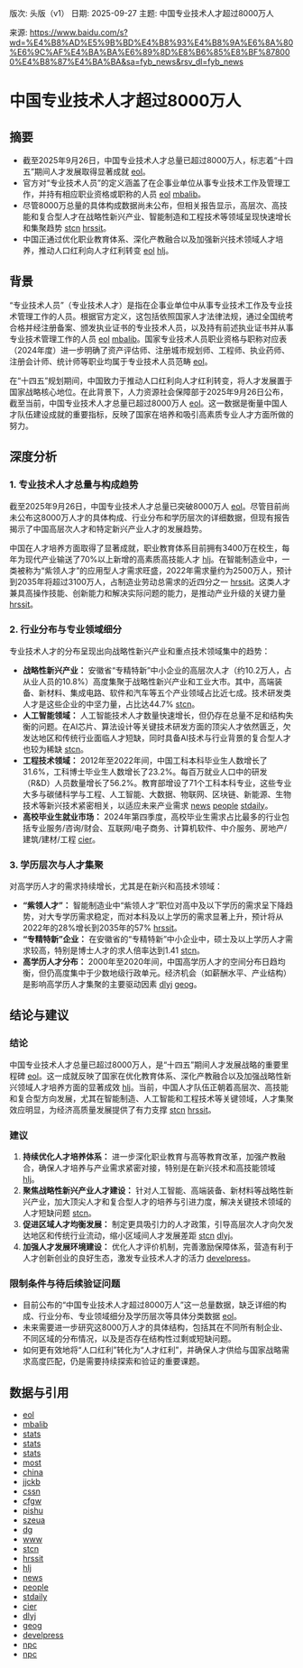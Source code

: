 版次: 头版（v1）
日期: 2025-09-27
主题: 中国专业技术人才超过8000万人

来源: https://www.baidu.com/s?wd=%E4%B8%AD%E5%9B%BD%E4%B8%93%E4%B8%9A%E6%8A%80%E6%9C%AF%E4%BA%BA%E6%89%8D%E8%B6%85%E8%BF%878000%E4%B8%87%E4%BA%BA&sa=fyb_news&rsv_dl=fyb_news

# 中国专业技术人才超过8000万人

## 摘要
- 截至2025年9月26日，中国专业技术人才总量已超过8000万人，标志着“十四五”期间人才发展取得显著成就 [eol](https://vertexaisearch.cloud.google.com/grounding-api-redirect/AUZIYQFToMehvC2R0lWeFzTYIyabQE8qf5O1IZVzhZoA-WQsNwY2wMrn5nFPcQNnXi2u6zuxUmaStECQIrOhq61OkbRhEMAXNWDogUkFDlKo6SFf7miFjRYHZCcZ48nRjxrjcoB8eohSNLaXiVArCeP7_XTOwQRt1B0ts_k=)。
- 官方对“专业技术人员”的定义涵盖了在企事业单位从事专业技术工作及管理工作，并持有相应职业资格或职称的人员 [eol](https://vertexaisearch.cloud.google.com/grounding-api-redirect/AUZIYQFToMehvC2R0lWeFzTYIyabQE8qf5O1IZVzhZoA-WQsNwY2wMrn5nFPcQNnXi2u6zuxUmaStECQIrOhq61OkbRhEMAXNWDogUkFDlKo6SFf7miFjRYHZCcZ48nRjxrjcoB8eohSNLaXiVArCeP7_XTOwQRt1B0ts_k=) [mbalib](https://vertexaisearch.cloud.google.com/grounding-api-redirect/AUZIYQE58gQicbkQRmVXxcFHNkk6VZD8fR7AehMLBI9sSmf03GRlZAPGDEHowNMMwdX0m_DydV0NUJTSi4228NfUFcp-gNQzTHWZwkSBf3XPv8meI-qIUgtxKqAemZ1U1s8QwB8S-jK7E5Y9BkC_XaNAbKHUZ5Af7d4NtQnM3P4muFAJHH3BAc2iOqVvYWRPy8UN)。
- 尽管8000万总量的具体构成数据尚未公布，但相关报告显示，高层次、高技能和复合型人才在战略性新兴产业、智能制造和工程技术等领域呈现快速增长和集聚趋势 [stcn](https://vertexaisearch.cloud.google.com/grounding-api-redirect/AUZIYQGVQTRDDk7n-S5dBfqkCpR33zfePuTKPoWM6eK0jbmfqdn04Oj2Seqh_mCAPnKcTAeyEVgN3dCS3GAG8asB3byAdp8NbgGWb6gmK04LQBwIIX2FG7GnAL0Yp3guNYGCJ1hkfksi6VCDV2Cayw==) [hrssit](https://vertexaisearch.cloud.google.com/grounding-api-redirect/AUZIYQE9GEDDvRToxAArnpycLrFK8Vm2LwdnrV8McWcPfz88CkemIUugY-Lo48Lvng28yTtPXye4LdM-rsqzR-IHaq5taMbxcuF0XAKavyEsEDNYkmszagB5S51Y83az56GxUQ==)。
- 中国正通过优化职业教育体系、深化产教融合以及加强新兴技术领域人才培养，推动人口红利向人才红利转变 [eol](https://vertexaisearch.cloud.google.com/grounding-api-redirect/AUZIYQFToMehvC2R0lWeFzTYIyabQE8qf5O1IZVzhZoA-WQsNwY2wMrn5nFPcQNnXi2u6zuxUmaStECQIrOhq61OkbRhEMAXNWDogUkFDlKo6SFf7miFjRYHZCcZ48nRjxrjcoB8eohSNLaXiVArCeP7_XTOwQRt1B0ts_k=) [hlj](https://vertexaisearch.cloud.google.com/grounding-api-redirect/AUZIYQGfVOr2DEZZAlVs3ogfwMujGhPh8WxPsWLtP75CDyOMGxXGGjOyFi22k39AbPtmEgmxAK0M5V9LR79KiXx_vLPv9jAgWimpTT5dCGuVN2YI7rY9inGw9-8rkaeq62wPfJvZPpOG34eWaK6ovykLTAj_JjKNSsUSNg==)。

## 背景
“专业技术人员”（专业技术人才）是指在企事业单位中从事专业技术工作及专业技术管理工作的人员。根据官方定义，这包括依照国家人才法律法规，通过全国统考合格并经注册备案、颁发执业证书的专业技术人员，以及持有前述执业证书并从事专业技术管理工作的人员 [eol](https://vertexaisearch.cloud.google.com/grounding-api-redirect/AUZIYQFToMehvC2R0lWeFzTYIyabQE8qf5O1IZVzhZoA-WQsNwY2wMrn5nFPcQNnXi2u6zuxUmaStECQIrOhq61OkbRhEMAXNWDogUkFDlKo6SFf7miFjRYHZCcZ48nRjxrjcoB8eohSNLaXiVArCeP7_XTOwQRt1B0ts_k=) [mbalib](https://vertexaisearch.cloud.google.com/grounding-api-redirect/AUZIYQE58gQicbkQRmVXxcFHNkk6VZD8fR7AehMLBI9sSmf03GRlZAPGDEHowNMMwdX0m_DydV0NUJTSi4228NfUFcp-gNQzTHWZwkSBf3XPv8meI-qIUgtxKqAemZ1U1s8QwB8S-jK7E5Y9BkC_XaNAbKHUZ5Af7d4NtQnM3P4muFAJHH3BAc2iOqVvYWRPy8UN)。国家专业技术人员职业资格与职称对应表（2024年度）进一步明确了资产评估师、注册城市规划师、工程师、执业药师、注册会计师、统计师等职业均属于专业技术人员范畴 [eol](https://vertexaisearch.cloud.google.com/grounding-api-redirect/AUZIYQFToMehvC2R0lWeFzTYIyabQE8qf5O1IZVzhZoA-WQsNwY2wMrn5nFPcQNnXi2u6zuxUmaStECQIrOhq61OkbRhEMAXNWDogUkFDlKo6SFf7miFjRYHZCcZ48nRjxrjcoB8eohSNLaXiVArCeP7_XTOwQRt1B0ts_k=)。

在“十四五”规划期间，中国致力于推动人口红利向人才红利转变，将人才发展置于国家战略核心地位。在此背景下，人力资源社会保障部于2025年9月26日公布，截至当前，中国专业技术人才总量已超过8000万人 [eol](https://vertexaisearch.cloud.google.com/grounding-api-redirect/AUZIYQFToMehvC2R0lWeFzTYIyabQE8qf5O1IZVzhZoA-WQsNwY2wMrn5nFPcQNnXi2u6zuxUmaStECQIrOhq61OkbRhEMAXNWDogUkFDlKo6SFf7miFjRYHZCcZ48nRjxrjcoB8eohSNLaXiVArCeP7_XTOwQRt1B0ts_k=)。这一数据是衡量中国人才队伍建设成就的重要指标，反映了国家在培养和吸引高素质专业人才方面所做的努力。

## 深度分析

### 1. 专业技术人才总量与构成趋势
截至2025年9月26日，中国专业技术人才总量已突破8000万人 [eol](https://vertexaisearch.cloud.google.com/grounding-api-redirect/AUZIYQFToMehvC2R0lWeFzTYIyabQE8qf5O1IZVzhZoA-WQsNwY2wMrn5nFPcQNnXi2u6zuxUmaStECQIrOhq61OkbRhEMAXNWDogUkFDlKo6SFf7miFjRYHZCcZ48nRjxrjcoB8eohSNLaXiVArCeP7_XTOwQRt1B0ts_k=)。尽管目前尚未公布这8000万人才的具体构成、行业分布和学历层次的详细数据，但现有报告揭示了中国高层次人才和特定新兴产业人才的发展趋势。

中国在人才培养方面取得了显著成就，职业教育体系目前拥有3400万在校生，每年为现代产业输送了70%以上新增的高素质高技能人才 [hlj](https://vertexaisearch.cloud.google.com/grounding-api-redirect/AUZIYQGfVOr2DEZZAlVs3ogfwMujGhPh8WxPsWLtP75CDyOMGxXGGjOyFi22k39AbPtmEgmxAK0M5V9LR79KiXx_vLPv9jAgWimpTT5dCGuVN2YI7rY9inGw9-8rkaeq62wPfJvZPpOG34eWaK6ovykLTAj_JjKNSsUSNg==)。在智能制造业中，一类被称为“紫领人才”的应用型人才需求旺盛，2022年需求量约为2500万人，预计到2035年将超过3100万人，占制造业劳动总需求的近四分之一 [hrssit](https://vertexaisearch.cloud.google.com/grounding-api-redirect/AUZIYQE9GEDDvRToxAArnpycLrFK8Vm2LwdnrV8McWcPfz88CkemIUugY-Lo48Lvng28yTtPXye4LdM-rsqzR-IHaq5taMbxcuF0XAKavyEsEDNYkmszagB5S51Y83az56GxUQ==)。这类人才兼具高操作技能、创新能力和解决实际问题的能力，是推动产业升级的关键力量 [hrssit](https://vertexaisearch.cloud.google.com/grounding-api-redirect/AUZIYQE9GEDDvRToxAArnpycLrFK8Vm2LwdnrV8McWcPfz88CkemIUugY-Lo48Lvng28yTtPXye4LdM-rsqzR-IHaq5taMbxcuF0XAKavyEsEDNYkmszagB5S51Y83az56GxUQ==)。

### 2. 行业分布与专业领域细分
专业技术人才的分布呈现出向战略性新兴产业和重点技术领域集中的趋势：
*   **战略性新兴产业：** 安徽省“专精特新”中小企业的高层次人才（约10.2万人，占从业人员的10.8%）高度集聚于战略性新兴产业和工业大市。其中，高端装备、新材料、集成电路、软件和汽车等五个产业领域占比近七成。技术研发类人才是这些企业的中坚力量，占比达44.7% [stcn](https://vertexaisearch.cloud.google.com/grounding-api-redirect/AUZIYQGVQTRDDk7n-S5dBfqkCpR33zfePuTKPoWM6eK0jbmfqdn04Oj2Seqh_mCAPnKcTAeyEVgN3dCS3GAG8asB3byAdp8NbgGWb6gmK04LQBwIIX2FG7GnAL0Yp3guNYGCJ1hkfksi6VCDV2Cayw==)。
*   **人工智能领域：** 人工智能技术人才数量快速增长，但仍存在总量不足和结构失衡的问题。在AI芯片、算法设计等关键技术研发方面的顶尖人才依然匮乏，欠发达地区和传统行业面临人才短缺，同时具备AI技术与行业背景的复合型人才也较为稀缺 [stcn](https://vertexaisearch.cloud.google.com/grounding-api-redirect/AUZIYQGVQTRDDk7n-S5dBfqkCpR33zfePuTKPoWM6eK0jbmfqdn04Oj2Seqh_mCAPnKcTAeyEVgN3dCS3GAG8asB3byAdp8NbgGWb6gmK04LQBwIIX2FG7GnAL0Yp3guNYGCJ1hkfksi6VCDV2Cayw==)。
*   **工程技术领域：** 2012年至2022年间，中国工科本科毕业生人数增长了31.6%，工科博士毕业生人数增长了23.2%。每百万就业人口中的研发（R&D）人员数量增长了56.2%。教育部增设了71个工科本科专业，这些专业大多与碳储科学与工程、人工智能、大数据、物联网、区块链、新能源、生物技术等新兴技术紧密相关，以适应未来产业需求 [news](https://vertexaisearch.cloud.google.com/grounding-api-redirect/AUZIYQGPpf0RAad9iQ7icWiAkPxhY5VUT49pNROVmeYdqqgRtOHNd1bjjAs8C6fAt5rPKa6awzpFtYSSkgLLwruQaKmELEp5EMeI6kGpPfGJze93V0My3s3SERUB6ZBVfo2Ptpqrno97wtF4a0kF2N1yYLbcwtfL8RXlUGxt6LwA2CZAywMCHCyh1qw=) [people](https://vertexaisearch.cloud.google.com/grounding-api-redirect/AUZIYQHygLwhYsgSYLHHpvFWfhiD2u8Lvv-lsejPfMpLdG924pphKc55J8ZPJE8__aiQ-vWhd3oQk2toPJHlMVsdUn5EpoGW0lyVaT4gT_vq1lAP9sJHk2elici9RhCPK6Z3tGQKafbSNncHUjpIxRKQ9xMRBczLcILMtiI=) [stdaily](https://vertexaisearch.cloud.google.com/grounding-api-redirect/AUZIYQFzsIgc_eKF9J6xKa6pSlTzFkCvwDiHBMDwxDiUK283nlvVNIj_Phxdz6R2MGuFmHzWCY5IhIv0HMMWwDgYZjBWzjx0wH1ErVAPdsR0gRQ6MAOrlrPpWTkc2DZgpWzCL_CybyGQtfLwLmzmRB-F-jpXnu88WJBwn8ZNMA==)。
*   **高校毕业生就业市场：** 2024年第四季度，高校毕业生需求占比最多的行业包括专业服务/咨询/财会、互联网/电子商务、计算机软件、中介服务、房地产/建筑/建材/工程 [cier](https://vertexaisearch.cloud.google.com/grounding-api-redirect/AUZIYQGTs4S6W3lMBqbQ46_GoLWCJfvYu4r8fcvyGN9TDRjOV4lm_owpDN7T9t0qMj7SMFvezMUJyQGF9O7usIbiYIDfckRM1BibECWnuLpZGk-odYhmSIgPPluROVaUF_b6hSf7tEsE5rV4EnTc4m2iibMp)。

### 3. 学历层次与人才集聚
对高学历人才的需求持续增长，尤其是在新兴和高技术领域：
*   **“紫领人才”：** 智能制造业中“紫领人才”职位对高中及以下学历的需求呈下降趋势，对大专学历需求稳定，而对本科及以上学历的需求显著上升，预计将从2022年的28%增长到2035年的57% [hrssit](https://vertexaisearch.cloud.google.com/grounding-api-redirect/AUZIYQE9GEDDvRToxAArnpycLrFK8Vm2LwdnrV8McWcPfz88CkemIUugY-Lo48Lvng28yTtPXye4LdM-rsqzR-IHaq5taMbxcuF0XAKavyEsEDNYkmszagB5S51Y83az56GxUQ==)。
*   **“专精特新”企业：** 在安徽省的“专精特新”中小企业中，硕士及以上学历人才需求较高，特别是博士人才的求人倍率达到1.41 [stcn](https://vertexaisearch.cloud.google.com/grounding-api-redirect/AUZIYQGVQTRDDk7n-S5dBfqkCpR33zfePuTKPoWM6eK0jbmfqdn04Oj2Seqh_mCAPnKcTAeyEVgN3dCS3GAG8asB3byAdp8NbgGWb6gmK04LQBwIIX2FG7GnAL0Yp3guNYGCJ1hkfksi6VCDV2Cayw==)。
*   **高学历人才分布：** 2000年至2020年间，中国高学历人才的空间分布日趋均衡，但仍高度集中于少数地级行政单元。经济机会（如薪酬水平、产业结构）是影响高学历人才集聚的主要驱动因素 [dlyj](https://vertexaisearch.cloud.google.com/grounding-api-redirect/AUZIYQExgWI0m1pSafXuSiNHJWeP6Z0vB1cvrttw_jt4Q7KbRcUdigEQzSbveaQXV8AOSulepzg6CzVLXl4ZVZqRHAxlWnOk8FnF20fvU0fjmPn1mzQufX1huI_cZ3KdMMxGG2PnXMijCu5kJHApIQ==) [geog](https://vertexaisearch.cloud.google.com/grounding-api-redirect/AUZIYQH43tOjf5PSNquST9DJtZxj7CLAJcJmYHeVEoImJRd_lwT-CSH3qqTLAMCV9ho3J8pyQkYcw_FGaHXePRSgs90aXGKD0ylj3Xysvl_E8yn6e3Hm_0wK3aQ7tDSxIL3mlqeARnjH-YZiHwkqQ8Q=)。

## 结论与建议

### 结论
中国专业技术人才总量已超过8000万人，是“十四五”期间人才发展战略的重要里程碑 [eol](https://vertexaisearch.cloud.google.com/grounding-api-redirect/AUZIYQFToMehvC2R0lWeFzTYIyabQE8qf5O1IZVzhZoA-WQsNwY2wMrn5nFPcQNnXi2u6zuxUmaStECQIrOhq61OkbRhEMAXNWDogUkFDlKo6SFf7miFjRYHZCcZ48nRjxrjcoB8eohSNLaXiVArCeP7_XTOwQRt1B0ts_k=)。这一成就反映了国家在优化教育体系、深化产教融合以及加强战略性新兴领域人才培养方面的显著成效 [hlj](https://vertexaisearch.cloud.google.com/grounding-api-redirect/AUZIYQGfVOr2DEZZAlVs3ogfwMujGhPh8WxPsWLtP75CDyOMGxXGGjOyFi22k39AbPtmEgmxAK0M5V9LR79KiXx_vLPv9jAgWimpTT5dCGuVN2YI7rY9inGw9-8rkaeq62wPfJvZPpOG34eWaK6ovykLTAj_JjKNSsUSNg==)。当前，中国人才队伍正朝着高层次、高技能和复合型方向发展，尤其在智能制造、人工智能和工程技术等关键领域，人才集聚效应明显，为经济高质量发展提供了有力支撑 [stcn](https://vertexaisearch.cloud.google.com/grounding-api-redirect/AUZIYQGVQTRDDk7n-S5dBfqkCpR33zfePuTKPoWM6eK0jbmfqdn04Oj2Seqh_mCAPnKcTAeyEVgN3dCS3GAG8asB3byAdp8NbgGWb6gmK04LQBwIIX2FG7GnAL0Yp3guNYGCJ1hkfksi6VCDV2Cayw==) [hrssit](https://vertexaisearch.cloud.google.com/grounding-api-redirect/AUZIYQE9GEDDvRToxAArnpycLrFK8Vm2LwdnrV8McWcPfz88CkemIUugY-Lo48Lvng28yTtPXye4LdM-rsqzR-IHaq5taMbxcuF0XAKavyEsEDNYkmszagB5S51Y83az56GxUQ==)。

### 建议
1.  **持续优化人才培养体系：** 进一步深化职业教育与高等教育改革，加强产教融合，确保人才培养与产业需求紧密对接，特别是在新兴技术和高技能领域 [hlj](https://vertexaisearch.cloud.google.com/grounding-api-redirect/AUZIYQGfVOr2DEZZAlVs3ogfwMujGhPh8WxPsWLtP75CDyOMGxXGGjOyFi22k39AbPtmEgmxAK0M5V9LR79KiXx_vLPv9jAgWimpTT5dCGuVN2YI7rY9inGw9-8rkaeq62wPfJvZPpOG34eWaK6ovykLTAj_JjKNSsUSNg==)。
2.  **聚焦战略性新兴产业人才建设：** 针对人工智能、高端装备、新材料等战略性新兴产业，加大顶尖人才和复合型人才的培养与引进力度，解决关键技术领域的人才短缺问题 [stcn](https://vertexaisearch.cloud.google.com/grounding-api-redirect/AUZIYQGVQTRDDk7n-S5dBfqkCpR33zfePuTKPoWM6eK0jbmfqdn04Oj2Seqh_mCAPnKcTAeyEVgN3dCS3GAG8asB3byAdp8NbgGWb6gmK04LQBwIIX2FG7GnAL0Yp3guNYGCJ1hkfksi6VCDV2Cayw==)。
3.  **促进区域人才均衡发展：** 制定更具吸引力的人才政策，引导高层次人才向欠发达地区和传统行业流动，缩小区域间人才发展差距 [stcn](https://vertexaisearch.cloud.google.com/grounding-api-redirect/AUZIYQGVQTRDDk7n-S5dBfqkCpR33zfePuTKPoWM6eK0jbmfqdn04Oj2Seqh_mCAPnKcTAeyEVgN3dCS3GAG8asB3byAdp8NbgGWb6gmK04LQBwIIX2FG7GnAL0Yp3guNYGCJ1hkfksi6VCDV2Cayw==) [dlyj](https://vertexaisearch.cloud.google.com/grounding-api-redirect/AUZIYQExgWI0m1pSafXuSiNHJWeP6Z0vB1cvrttw_jt4Q7KbRcUdigEQzSbveaQXV8AOSulepzg6CzVLXl4ZVZqRHAxlWnOk8FnF20fvU0fjmPn1mzQufX1huI_cZ3KdMMxGG2PnXMijCu5kJHApIQ==)。
4.  **加强人才发展环境建设：** 优化人才评价机制，完善激励保障体系，营造有利于人才创新创业的良好生态，激发专业技术人才的活力 [develpress](https://vertexaisearch.cloud.google.com/grounding-api-redirect/AUZIYQFVPf5eLYKxIwwZoN2BElNVc-Uq9U6bST5Dd7iZMcvjZ_fXSU-wAxqTmIFCzzhP9X4_xpLUxsVAbLtiCkSeTkjonGo78cG58jeHGrSr0iM0FZSNsg8UnhSQFz8pmj5F)。

### 限制条件与待后续验证问题
-   目前公布的“中国专业技术人才超过8000万人”这一总量数据，缺乏详细的构成、行业分布、专业领域细分及学历层次等具体分类数据 [eol](https://vertexaisearch.cloud.google.com/grounding-api-redirect/AUZIYQFToMehvC2R0lWeFzTYIyabQE8qf5O1IZVzhZoA-WQsNwY2wMrn5nFPcQNnXi2u6zuxUmaStECQIrOhq61OkbRhEMAXNWDogUkFDlKo6SFf7miFjRYHZCcZ48nRjxrjcoB8eohSNLaXiVArCeP7_XTOwQRt1B0ts_k=)。
-   未来需要进一步研究这8000万人才的具体结构，包括其在不同所有制企业、不同区域的分布情况，以及是否存在结构性过剩或短缺问题。
-   如何更有效地将“人口红利”转化为“人才红利”，并确保人才供给与国家战略需求高度匹配，仍是需要持续探索和验证的重要课题。

## 数据与引用
-   [eol](https://vertexaisearch.cloud.google.com/grounding-api-redirect/AUZIYQFToMehvC2R0lWeFzTYIyabQE8qf5O1IZVzhZoA-WQsNwY2wMrn5nFPcQNnXi2u6zuxUmaStECQIrOhq61OkbRhEMAXNWDogUkFDlKo6SFf7miFjRYHZCcZ48nRjxrjcoB8eohSNLaXiVArCeP7_XTOwQRt1B0ts_k=)
-   [mbalib](https://vertexaisearch.cloud.google.com/grounding-api-redirect/AUZIYQE58gQicbkQRmVXxcFHNkk6VZD8fR7AehMLBI9sSmf03GRlZAPGDEHowNMMwdX0m_DydV0NUJTSi4228NfUFcp-gNQzTHWZwkSBf3XPv8meI-qIUgtxKqAemZ1U1s8QwB8S-jK7E5Y9BkC_XaNAbKHUZ5Af7d4NtQnM3P4muFAJHH3BAc2iOqVvYWRPy8UN)
-   [stats](https://vertexaisearch.cloud.google.com/grounding-api-redirect/AUZIYQF7fgjZkvTuNZovRslbHHiMGQ0mLvcEuZHpmmYNr4eXIkOIxjkIbovPdtxLqaLWc4c5P4wPlCh_Zn5rwS5wQMuMe0wvkBKtMgEBSEZWBNgb0LU4nbxtBZQXgZphwIsCV_rqNHQNAtqVayD-OlA=)
-   [stats](https://vertexaisearch.cloud.google.com/grounding-api-redirect/AUZIYQGlcqE-PWYtjrMTAMWWb-wofsL7F3PCg2nvNsG_28ADiBF95p3W4JeYROdRBE8ZTTCKQR_JHslE71Y_CWywx7Zsdc5pHjjTI-EyxfvDF5x2RXdAAY0OsEjyz1XgDvZ1z1L02XJJF0X4PKbQGE7IS9--nXU-enipFnlVYVU7P-YqswXfMmKFOwjFlSql_kLfmy7FKI4=)
-   [stats](https://vertexaisearch.cloud.google.com/grounding-api-redirect/AUZIYQHV9qN_96B-ksxBdi7B4MfCX727P5S45kWMTfxbhuO7FOryYGnb2SWfFGST-PawCO7rCbjWgaUqUqknVuXABtqMSpwe8lZLmIVHxOn3BqIY8hm9RaH1Ygl5jWl4OhLf0jk68motVUujUF_B7kK5xrLr0b3aRDs9okKC)
-   [most](https://vertexaisearch.cloud.google.com/grounding-api-redirect/AUZIYQF_7k9lM7vd_qqOwsjzsEl3K21N1bQDzysHPXPuo2brFOMoTsRwl1sGlZFPokdKz1b7XETwe55tktejMSZBh53qwV0MTjflO0iZ9MsZqAThOfgjyVTmmKDlCRG4T7BZhYITVc4ANR6j-dlcG1488__Az5TGsowixXNPRqcc)
-   [china](https://vertexaisearch.cloud.google.com/grounding-api-redirect/AUZIYQFZIm2LsL_6J2zAgkHB_P7I8pRQ0YstnSUGQD95SJ3uKbsMESCY8CjKOJCReMR9PIaExLN3O3uMnESWARNWAeiGrW3Be2tPSNkAfB4yjjwOL2vMIRszlHIXK3b9YvsFCohXWOz9d94xoLkfk0MiYERT)
-   [jjckb](https://vertexaisearch.cloud.google.com/grounding-api-redirect/AUZIYQGjKCWNlgYnA2BaEVfyTYRR6LkTjZ1Fm5gZGMVCmglbrmEvUjBShQsDzIWTphxE0RvRqWBj88Odlfh8Wb_3oERd6281L8T9aCz4_q8umtYSKGrX1uD7n7nfyknPlJH3QJ-L7xQAes6LmiBE613BVKZmM01NDfi2mB4n7rV3jVcA)
-   [cssn](https://vertexaisearch.cloud.google.com/grounding-api-redirect/AUZIYQGVCk-yub6FBwjEV7oHME9G-sEvOs68_g9OVqzyG4d06TMKQHl2GqsaNk8P_AOLxY5zRnaZ7OoigSuA3hmV-cDN4t2xy5uqWksMVucj45xUo63dloG5pzYzt2ya7WPlGvSH0baFMgUUZshSD6fS5yb0Yjf1)
-   [cfgw](https://vertexaisearch.cloud.google.com/grounding-api-redirect/AUZIYQGV78u871DY2Fd20OSYlP2YPLoLd375HHIolRSSbo-7y5ppF3Klpz5HAV417IrXmMf-XQiv9xktmBl3OQCkA1rjYNZRxk9wLeIdHi-amfStS4nEAAL7R6UVUfV2dB0zy1zagb7POwnLRPWTW121IOPEH-rSTRN7uAyGhXIAlw==)
-   [pishu](https://vertexaisearch.cloud.google.com/grounding-api-redirect/AUZIYQEVkS6muObPXMxmIL7_8sYD9VrFZ1Wro8Yc4ALNTiRzL3UfSsKN3CKJ4XyA4c1QfSILuXvZa1l7pXAxFNl_jb3tLDGWlwuS9SDji7ixgCFh-kSXxKYZZes2-U-htzWB3Wg0-pHu5YdM2R7pfFvUelM9ZAzFI-GnIQTnShT5)
-   [szeua](https://vertexaisearch.cloud.google.com/grounding-api-redirect/AUZIYQEBTb6_Mexbu5QekIncTqoLFjhyl8vFOisq-udO-f6Oqb7bV6_tW2rFKbdhaoqe3AS7QpHgHGMIw1hruRvpSEhF3taiCUu65UXhTYavB2F0Wx0tCVf2bG_ENFmDQiyDgzqWI2G_IthaHhzliNNv)
-   [dg](https://vertexaisearch.cloud.google.com/grounding-api-redirect/AUZIYQGPhG3vh66JOJ1KRba17Qd7i-1ClIVsNb9r7H8bkW1KVkRRnfDhom6LmZrOjMqT5KtIN0buI80ZqG_fH27rpAYuc_1tcrXgolO_esFPwr9UgbpVA5zAT3ydHeoYpfCFCUKQHuetXGg39WxEC95pR18fvSzjABmFl4VzknGY0b9uOTUQKhIx)
-   [www](https://vertexaisearch.cloud.google.com/grounding-api-redirect/AUZIYQHDSVFDL_QB-Ar14wJklu3md5fQkhKYrb9S4jfu11udr9pbu6NHuRMuM84bIbFQR8rj3Ptj1Uol8cg_k2Xg--qy-lppiA8CXBGEorcj6pTMIbqZmysuENHMcrTpO3M0n-LalXfGcjyFxOniSumxD1wsfRuCFhlUfNdcH4xpuwM=)
-   [stcn](https://vertexaisearch.cloud.google.com/grounding-api-redirect/AUZIYQGVQTRDDk7n-S5dBfqkCpR33zfePuTKPoWM6eK0jbmfqdn04Oj2Seqh_mCAPnKcTAeyEVgN3dCS3GAG8asB3byAdp8NbgGWb6gmK04LQBwIIX2FG7GnAL0Yp3guNYGCJ1hkfksi6VCDV2Cayw==)
-   [hrssit](https://vertexaisearch.cloud.google.com/grounding-api-redirect/AUZIYQE9GEDDvRToxAArnpycLrFK8Vm2LwdnrV8McWcPfz88CkemIUugY-Lo48Lvng28yTtPXye4LdM-rsqzR-IHaq5taMbxcuF0XAKavyEsEDNYkmszagB5S51Y83az56GxUQ==)
-   [hlj](https://vertexaisearch.cloud.google.com/grounding-api-redirect/AUZIYQGfVOr2DEZZAlVs3ogfwMujGhPh8WxPsWLtP75CDyOMGxXGGjOyFi22k39AbPtmEgmxAK0M5V9LR79KiXx_vLPv9jAgWimpTT5dCGuVN2YI7rY9inGw9-8rkaeq62wPfJvZPpOG34eWaK6ovykLTAj_JjKNSsUSNg==)
-   [news](https://vertexaisearch.cloud.google.com/grounding-api-redirect/AUZIYQGPpf0RAad9iQ7icWiAkPxhY5VUT49pNROVmeYdqqgRtOHNd1bjjAs8C6fAt5rPKa6awzpFtYSSkgLLwruQaKmELEp5EMeI6kGpPfGJze93V0My3s3SERUB6ZBVfo2Ptpqrno97wtF4a0kF2N1yYLbcwtfL8RXlUGxt6LwA2CZAywMCHCyh1qw=)
-   [people](https://vertexaisearch.cloud.google.com/grounding-api-redirect/AUZIYQHygLwhYsgSYLHHpvFWfhiD2u8Lvv-lsejPfMpLdG924pphKc55J8ZPJE8__aiQ-vWhd3oQk2toPJHlMVsdUn5EpoGW0lyVaT4gT_vq1lAP9sJHk2elici9RhCPK6Z3tGQKafbSNncHUjpIxRKQ9xMRBczLcILMtiI=)
-   [stdaily](https://vertexaisearch.cloud.google.com/grounding-api-redirect/AUZIYQFzsIgc_eKF9J6xKa6pSlTzFkCvwDiHBMDwxDiUK283nlvVNIj_Phxdz6R2MGuFmHzWCY5IhIv0HMMWwDgYZjBWzjx0wH1ErVAPdsR0gRQ6MAOrlrPpWTkc2DZgpWzCL_CybyGQtfLwLmzmRB-F-jpXnu88WJBwn8ZNMA==)
-   [cier](https://vertexaisearch.cloud.google.com/grounding-api-redirect/AUZIYQGTs4S6W3lMBqbQ46_GoLWCJfvYu4r8fcvyGN9TDRjOV4lm_owpDN7T9t0qMj7SMFvezMUJyQGF9O7usIbiYIDfckRM1BibECWnuLpZGk-odYhmSIgPPluROVaUF_b6hSf7tEsE5rV4EnTc4m2iibMp)
-   [dlyj](https://vertexaisearch.cloud.google.com/grounding-api-redirect/AUZIYQExgWI0m1pSafXuSiNHJWeP6Z0vB1cvrttw_jt4Q7KbRcUdigEQzSbveaQXV8AOSulepzg6CzVLXl4ZVZqRHAxlWnOk8FnF20fvU0fjmPn1mzQufX1huI_cZ3KdMMxGG2PnXMijCu5kJHApIQ==)
-   [geog](https://vertexaisearch.cloud.google.com/grounding-api-redirect/AUZIYQH43tOjf5PSNquST9DJtZxj7CLAJcJmYHeVEoImJRd_lwT-CSH3qqTLAMCV9ho3J8pyQkYcw_FGaHXePRSgs90aXGKD0ylj3Xysvl_E8yn6e3Hm_0wK3aQ7tDSxIL3mlqeARnjH-YZiHwkqQ8Q=)
-   [develpress](https://vertexaisearch.cloud.google.com/grounding-api-redirect/AUZIYQFVPf5eLYKxIwwZoN2BElNVc-Uq9U6bST5Dd7iZMcvjZ_fXSU-wAxqTmIFCzzhP9X4_xpLUxsVAbLtiCkSeTkjonGo78cG58jeHGrSr0iM0FZSNsg8UnhSQFz8pmj5F)
-   [npc](https://vertexaisearch.cloud.google.com/grounding-api-redirect/AUZIYQHcf4YtK7ohwfrG7VbHUOPoUu6-gO7sVCp3S9p1nG8-1t0pFBQ1d43C9PqkrBP1BKNvtBbYf62GJ5M6sL48ZuBfGh_GlKXMX88DjszDBg072QCAil31M_TlfuGcj0y0oPC3WzAK7WJBmSPuYol-KIoc7dBchZSuvuoGWaU=)
-   [npc](https://vertexaisearch.cloud.google.com/grounding-api-redirect/AUZIYQEMbUA-KEvcqdtIjeIF1fSXGCnLibBJM55KgkBHNc2unTZKG1HQoYCH3PG51LqW_0_CgkFhq8r8ybabDB0Bdlz6G4wuUuLrZh9jIM_s6oaCtZmlTG3B2FsRSidaFv_tH3K_62rqCcM_sLkoU6w1WB28aMMRgRfiSLIjXeo=)